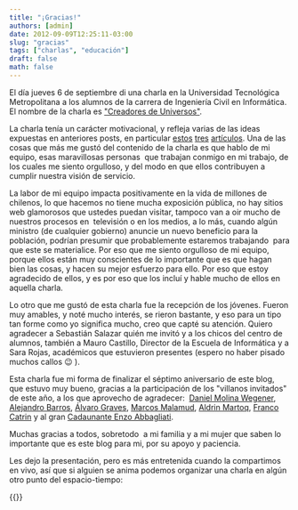 ```yaml
---
title: "¡Gracias!"
authors: [admin]
date: 2012-09-09T12:25:11-03:00
slug: "gracias"
tags: ["charlas", "educación"]
draft: false
math: false
---
```


El día jueves 6 de septiembre di una charla en la Universidad
Tecnológica Metropolitana a los alumnos de la carrera de Ingeniería
Civil en Informática. El nombre de la charla es ["Creadores de
Universos"](http://www.slideshare.net/EduardoDiazCortes/creadores-de-universos).

La charla tenía un carácter motivacional, y refleja varias de las ideas
expuestas en anteriores posts, en particular
[estos](/blog/2012/05/que-es-programar.html)
[tres](h/blog/2012/05/aprender-a-programar.html)
[artículos](/blog/2011/03/que-deberiamos-ensenar-a-los-nuevos-desarrolladores.html).
Una de las cosas que más me gustó del contenido de la charla es que
hablo de mi equipo, esas maravillosas personas  que trabajan conmigo en
mi trabajo, de los cuales me siento orgulloso, y del modo en que ellos
contribuyen a cumplir nuestra visión de servicio.

La labor de mi equipo impacta positivamente en la vida de millones de
chilenos, lo que hacemos no tiene mucha exposición pública, no hay
sitios web glamorosos que ustedes puedan visitar, tampoco van a oir
mucho de nuestros procesos en  televisión o en los medios, a lo más,
cuando algún ministro (de cualquier gobierno) anuncie un nuevo beneficio
para la población, podrían presumir que probablemente estaremos
trabajando  para que este se materialice. Por eso que me siento
orgulloso de mi equipo, porque ellos están muy conscientes de lo
importante que es que hagan bien las cosas, y hacen su mejor esfuerzo
para ello. Por eso que estoy agradecido de ellos, y es por eso que los
incluí y hable mucho de ellos en aquella charla.

Lo otro que me gustó de esta charla fue la recepción de los jóvenes.
Fueron muy amables, y noté mucho interés, se rieron bastante, y eso para
un tipo tan forme como yo significa mucho, creo que capté su atención.
Quiero agradecer a Sebastián Salazar quién me invitó y a los chicos del
centro de alumnos, también a Mauro Castillo, Director de la Escuela de
Informática y a Sara Rojas, académicos que estuvieron presentes (espero
no haber pisado muchos callos :wink: ).

Esta charla fue mi forma de finalizar el séptimo aniversario de este
blog, que estuvo muy bueno, gracias a la participación de los "villanos
invitados" de este año, a los que aprovecho de agradecer: 
[Daniel Molina Wegener](/blog/2012/08/prevenir-ataques-de-novatos-invitado.html),
[Alejandro Barros](/blog/2012/08/lnds-esta-de-cumpleanos.html),
[Álvaro Graves](/blog/2012/08/datos-como-artefactos-democraticos.html),
[Marcos Malamud](/blog/2012/08/del-gobierno-abierto-al-gobierno-de-servicios.html),
[Aldrin Martoq](/blog/2012/08/a-los-buenos-informaticos.html),
[Franco Catrin](/blog/2012/09/el-ritual.html) y al
gran [Cadaunante Enzo Abbagliati](/blog/2012/09/las-propias-unas.html).

Muchas gracias a todos, sobretodo  a mi familia y a mi mujer que saben
lo importante que es este blog para mi, por su apoyo y paciencia.

Les dejo la presentación, pero es más entretenida cuando la compartimos
en vivo, así que si alguien se anima podemos organizar una charla en
algún otro punto del espacio-tiempo:

{{<slideshare id="key/6dUNfKJJLljzvR">}}
